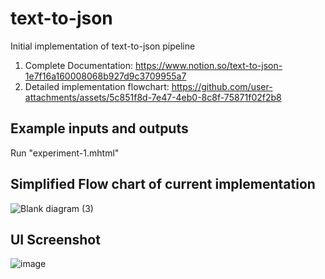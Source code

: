 # text-to-json
Initial implementation of text-to-json pipeline

1. Complete Documentation: https://www.notion.so/text-to-json-1e7f16a160008068b927d9c3709955a7
2. Detailed implementation flowchart: https://github.com/user-attachments/assets/5c851f8d-7e47-4eb0-8c8f-75871f02f2b8


## Example inputs and outputs
Run "experiment-1.mhtml"

## Simplified Flow chart of current implementation
![Blank diagram (3)](https://github.com/user-attachments/assets/a24479ca-9820-49e9-942e-98d1200ff376)

## UI Screenshot
![image](https://github.com/user-attachments/assets/63f54431-8df9-475f-b498-b4f09303da14)

